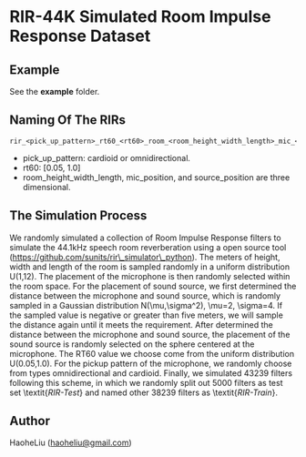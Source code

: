 # RIR-44K Simulated Room Impulse Response Dataset

## Example

See the **example** folder.

## Naming Of The RIRs

```
rir_<pick_up_pattern>_rt60_<rt60>_room_<room_height_width_length>_mic_<mic_position>_source_<source_position>
```

- pick_up_pattern: cardioid or omnidirectional.
- rt60: [0.05, 1.0]
- room_height_width_length, mic_position, and source_position are three dimensional.

## The Simulation Process

We randomly simulated a collection of Room Impulse Response filters to simulate the 44.1kHz speech room reverberation using a open source tool (https://github.com/sunits/rir\_simulator\_python). The meters of height, width and length of the room is sampled randomly in a uniform distribution U(1,12). The placement of the microphone is then randomly selected within the room space. For the placement of sound source, we first determined the distance between the microphone and sound source, which is randomly sampled in a Gaussian distribution N(\mu,\sigma^2), \mu=2, \sigma=4. If the sampled value is negative or greater than five meters, we will sample the distance again until it meets the requirement. After determined the distance between the microphone and sound source, the placement of the sound source is randomly selected on the sphere centered at the microphone. The RT60 value we choose come from the uniform distribution  U(0.05,1.0). For the pickup pattern of the microphone, we randomly choose from types omnidirectional and cardioid. Finally, we simulated 43239 filters following this scheme, in which we randomly split out 5000 filters as test set \textit{*RIR-Test*} and named other 38239 filters as \textit{*RIR-Train*}.

## Author

HaoheLiu (haoheliu@gmail.com)
